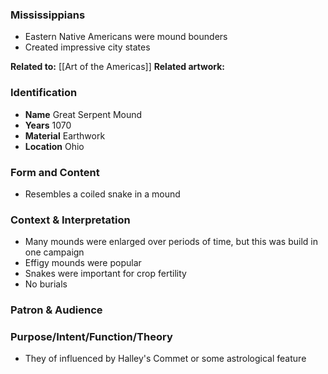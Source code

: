 ### Mississippians
- Eastern Native Americans were mound bounders
- Created impressive city states

**Related to:** [[Art of the Americas]]
**Related artwork:** 

### Identification
- **Name** Great Serpent Mound
- **Years** 1070
- **Material** Earthwork
- **Location** Ohio

### Form and Content
- Resembles a coiled snake in a mound

### Context & Interpretation
- Many mounds were enlarged over periods of time, but this was build in one campaign
- Effigy mounds were popular
- Snakes were important for crop fertility
- No burials

### Patron & Audience

### Purpose/Intent/Function/Theory
- They of influenced by Halley's Commet or some astrological feature